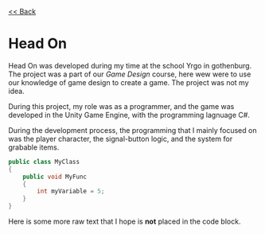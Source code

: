 [<< Back](https://salmaster1.github.io/Portfolio/)

# Head On

Head On was developed during my time at the school Yrgo in gothenburg. The project was a part of our *Game Design* course, here wew were to use our knowledge of game design to create a game. The project was not my idea.

During this project, my role was as a programmer, and the game was developed in the Unity Game Engine, with the programming lagnuage C#.

During the development process, the programming that I mainly focused on was the player character, the signal-button logic, and the system for grabable items.

```csharp
public class MyClass
{
    public void MyFunc
    {
        int myVariable = 5;
    }
}
```

Here is some more raw text that I hope is **not** placed in the code block.